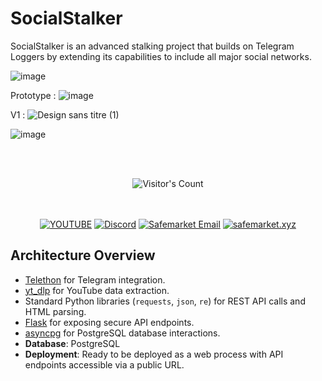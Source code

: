 # SocialStalker
SocialStalker is an advanced stalking project that builds on Telegram Loggers by extending its capabilities to include all major social networks.

![image](https://github.com/user-attachments/assets/d7e52b4d-c578-44a4-8c47-1fb540f0a2e4)


Prototype : ![image](https://github.com/user-attachments/assets/9a2c1377-4fa7-494f-9088-556b9f664975)


V1 : ![Design sans titre (1)](https://github.com/user-attachments/assets/80c3307d-99b7-489e-a549-ff3b5fde4518)


![image](https://github.com/user-attachments/assets/05b33ff8-c635-4c2a-88f6-a0db6ead06b5)


<br/><br/>
<div align="center"> 
  <img src="https://profile-counter.glitch.me/Zhodisov/count.svg" alt="Visitor's Count" />
</div>
<br/><br/>

<div align="center">
  
[![YOUTUBE](https://img.shields.io/badge/Youtube-fc0000?style=for-the-badge&logo=YOUTUBE&logoColor=white)](https://www.youtube.com/@Jodis974)
[![Discord](https://img.shields.io/badge/Discord-6a85b9?style=for-the-badge&logo=discord&logoColor=white)](https://safemarket.xyz/discord)
[![Safemarket Email](https://img.shields.io/badge/safemarket_email-333333?style=for-the-badge&logo=gmail&logoColor=red)](mailto:support-checkout@safemarket.xyz)
[![safemarket.xyz](https://img.shields.io/badge/safemarket.xyz-0077B5?style=for-the-badge&logo=internet&logoColor=white)](https://safemarket.xyz/)

</div>

## Architecture Overview
  - [Telethon](https://github.com/LonamiWebs/Telethon) for Telegram integration.
  - [yt_dlp](https://github.com/yt-dlp/yt-dlp) for YouTube data extraction.
  - Standard Python libraries (`requests`, `json`, `re`) for REST API calls and HTML parsing.
  - [Flask](https://flask.palletsprojects.com/) for exposing secure API endpoints.
  - [asyncpg](https://github.com/MagicStack/asyncpg) for PostgreSQL database interactions.
- **Database**: PostgreSQL
- **Deployment**: Ready to be deployed as a web process with API endpoints accessible via a public URL.
